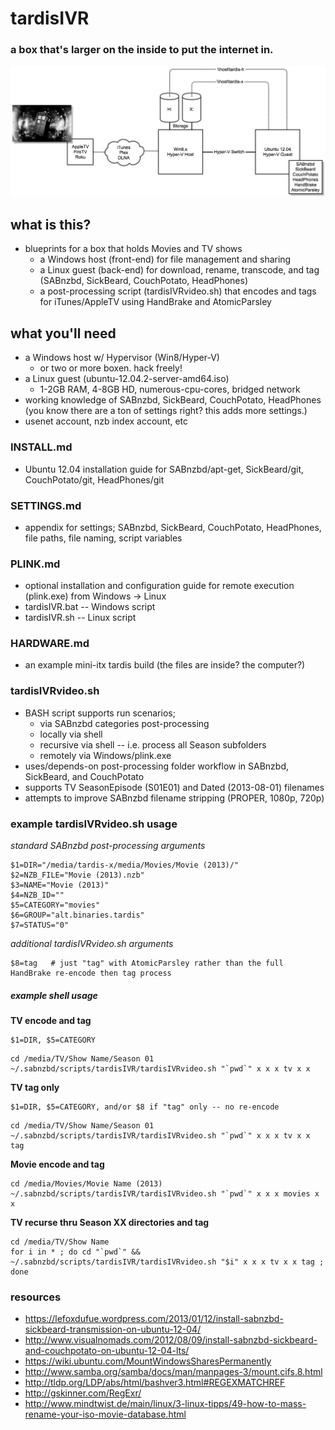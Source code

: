 # tardisIVR
### a box that's larger on the inside to put the internet in.
![alt text](https://github.com/scrathe/tardisIVR/blob/master/graphics/tardisIVR.png?raw=true "tardisIVR Blueprint")

## what is this?
* blueprints for a box that holds Movies and TV shows
  * a Windows host (front-end) for file management and sharing
  * a Linux guest (back-end) for download, rename, transcode, and tag (SABnzbd, SickBeard, CouchPotato, HeadPhones)
  * a post-processing script (tardisIVRvideo.sh) that encodes and tags for iTunes/AppleTV using HandBrake and AtomicParsley

## what you'll need
* a Windows host w/ Hypervisor (Win8/Hyper-V)
  * or two or more boxen.  hack freely!
* a Linux guest (ubuntu-12.04.2-server-amd64.iso)
  * 1-2GB RAM, 4-8GB HD, numerous-cpu-cores, bridged network
* working knowledge of SABnzbd, SickBeard, CouchPotato, HeadPhones (you know there are a ton of settings right?  this adds more settings.)
* usenet account, nzb index account, etc

### INSTALL.md
* Ubuntu 12.04 installation guide for SABnzbd/apt-get, SickBeard/git, CouchPotato/git, HeadPhones/git

### SETTINGS.md
* appendix for settings; SABnzbd, SickBeard, CouchPotato, HeadPhones, file paths, file naming, script variables
 
### PLINK.md
* optional installation and configuration guide for remote execution (plink.exe) from Windows -> Linux
* tardisIVR.bat -- Windows script
* tardisIVR.sh -- Linux script

### HARDWARE.md
* an example mini-itx tardis build (the files are inside? the computer?)

### tardisIVRvideo.sh
* BASH script supports run scenarios;
  * via SABnzbd categories post-processing
  * locally via shell
  * recursive via shell -- i.e. process all Season subfolders
  * remotely via Windows/plink.exe
* uses/depends-on post-processing folder workflow in SABnzbd, SickBeard, and CouchPotato
* supports TV SeasonEpisode (S01E01) and Dated (2013-08-01) filenames
* attempts to improve SABnzbd filename stripping (PROPER, 1080p, 720p)

### example tardisIVRvideo.sh usage
*standard SABnzbd post-processing arguments*
```
$1=DIR="/media/tardis-x/media/Movies/Movie (2013)/"
$2=NZB_FILE="Movie (2013).nzb"
$3=NAME="Movie (2013)"
$4=NZB_ID=""
$5=CATEGORY="movies"
$6=GROUP="alt.binaries.tardis"
$7=STATUS="0"
```
*additional tardisIVRvideo.sh arguments*
```
$8=tag   # just "tag" with AtomicParsley rather than the full HandBrake re-encode then tag process
```
##### example shell usage
**TV encode and tag**
```
$1=DIR, $5=CATEGORY
```
```
cd /media/TV/Show Name/Season 01
~/.sabnzbd/scripts/tardisIVR/tardisIVRvideo.sh "`pwd`" x x x tv x x
```
**TV tag only**
```
$1=DIR, $5=CATEGORY, and/or $8 if "tag" only -- no re-encode
```
```
cd /media/TV/Show Name/Season 01
~/.sabnzbd/scripts/tardisIVR/tardisIVRvideo.sh "`pwd`" x x x tv x x tag
```
**Movie encode and tag**
```
cd /media/Movies/Movie Name (2013)
~/.sabnzbd/scripts/tardisIVR/tardisIVRvideo.sh "`pwd`" x x x movies x x
```
**TV recurse thru Season XX directories and tag**
```
cd /media/TV/Show Name
for i in * ; do cd "`pwd`" && ~/.sabnzbd/scripts/tardisIVR/tardisIVRvideo.sh "$i" x x x tv x x tag ; done
```

### resources
* https://lefoxdufue.wordpress.com/2013/01/12/install-sabnzbd-sickbeard-transmission-on-ubuntu-12-04/
* http://www.visualnomads.com/2012/08/09/install-sabnzbd-sickbeard-and-couchpotato-on-ubuntu-12-04-lts/
* https://wiki.ubuntu.com/MountWindowsSharesPermanently
* http://www.samba.org/samba/docs/man/manpages-3/mount.cifs.8.html
* http://tldp.org/LDP/abs/html/bashver3.html#REGEXMATCHREF
* http://gskinner.com/RegExr/
* http://www.mindtwist.de/main/linux/3-linux-tipps/49-how-to-mass-rename-your-iso-movie-database.html
